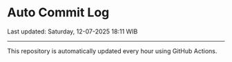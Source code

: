 # Auto Commit Log

Last updated: Saturday, 12-07-2025 18:11 WIB

---

This repository is automatically updated every hour using GitHub Actions.
